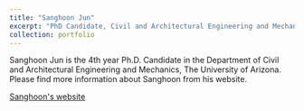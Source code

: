 ```yaml
---
title: "Sanghoon Jun"
excerpt: "PhD Candidate, Civil and Architectural Engineering and Mechanics, the University of Arizona"
collection: portfolio
---
```


Sanghoon Jun is the 4th year Ph.D. Candidate in the Department of Civil and Architectural Engineering and Mechanics, The University of Arizona. 
Please find more information about Sanghoon from his website.

[Sanghoon's website](https://sanghoonjunwater.github.io/)
